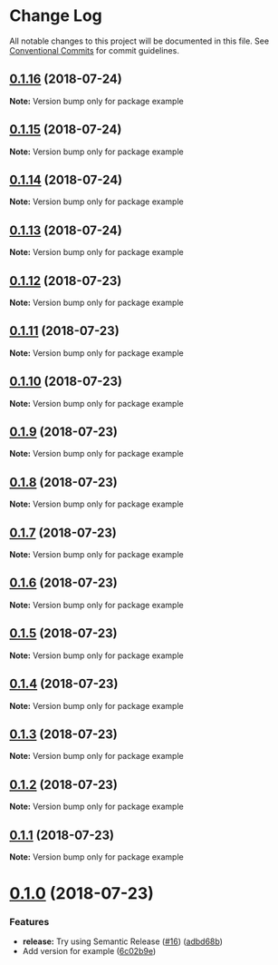# Change Log

All notable changes to this project will be documented in this file.
See [Conventional Commits](https://conventionalcommits.org) for commit guidelines.

<a name="0.1.16"></a>
## [0.1.16](https://github.com/karl/redux-saga-state-machine/compare/v0.1.15...v0.1.16) (2018-07-24)




**Note:** Version bump only for package example

<a name="0.1.15"></a>
## [0.1.15](https://github.com/karl/redux-saga-state-machine/compare/v0.1.14...v0.1.15) (2018-07-24)




**Note:** Version bump only for package example

<a name="0.1.14"></a>
## [0.1.14](https://github.com/karl/redux-saga-state-machine/compare/v0.1.13...v0.1.14) (2018-07-24)




**Note:** Version bump only for package example

<a name="0.1.13"></a>
## [0.1.13](https://github.com/karl/redux-saga-state-machine/compare/v0.1.12...v0.1.13) (2018-07-24)




**Note:** Version bump only for package example

<a name="0.1.12"></a>
## [0.1.12](https://github.com/karl/redux-saga-state-machine/compare/v0.1.11...v0.1.12) (2018-07-23)




**Note:** Version bump only for package example

<a name="0.1.11"></a>
## [0.1.11](https://github.com/karl/redux-saga-state-machine/compare/v0.1.10...v0.1.11) (2018-07-23)




**Note:** Version bump only for package example

<a name="0.1.10"></a>
## [0.1.10](https://github.com/karl/redux-saga-state-machine/compare/v0.1.9...v0.1.10) (2018-07-23)




**Note:** Version bump only for package example

<a name="0.1.9"></a>
## [0.1.9](https://github.com/karl/redux-saga-state-machine/compare/v0.1.8...v0.1.9) (2018-07-23)




**Note:** Version bump only for package example

<a name="0.1.8"></a>
## [0.1.8](https://github.com/karl/redux-saga-state-machine/compare/v0.1.7...v0.1.8) (2018-07-23)




**Note:** Version bump only for package example

<a name="0.1.7"></a>
## [0.1.7](https://github.com/karl/redux-saga-state-machine/compare/v0.1.6...v0.1.7) (2018-07-23)




**Note:** Version bump only for package example

<a name="0.1.6"></a>
## [0.1.6](https://github.com/karl/redux-saga-state-machine/compare/v0.1.5...v0.1.6) (2018-07-23)




**Note:** Version bump only for package example

<a name="0.1.5"></a>
## [0.1.5](https://github.com/karl/redux-saga-state-machine/compare/v0.1.4...v0.1.5) (2018-07-23)




**Note:** Version bump only for package example

<a name="0.1.4"></a>
## [0.1.4](https://github.com/karl/redux-saga-state-machine/compare/v0.1.3...v0.1.4) (2018-07-23)




**Note:** Version bump only for package example

<a name="0.1.3"></a>
## [0.1.3](https://github.com/karl/redux-saga-state-machine/compare/v0.1.2...v0.1.3) (2018-07-23)




**Note:** Version bump only for package example

<a name="0.1.2"></a>
## [0.1.2](https://github.com/karl/redux-saga-state-machine/compare/v0.1.1...v0.1.2) (2018-07-23)




**Note:** Version bump only for package example

<a name="0.1.1"></a>
## [0.1.1](https://github.com/karl/redux-saga-state-machine/compare/v0.1.0...v0.1.1) (2018-07-23)




**Note:** Version bump only for package example

<a name="0.1.0"></a>
# [0.1.0](https://github.com/karl/redux-saga-state-machine/compare/v0.0.9...v0.1.0) (2018-07-23)


### Features

* **release:** Try using Semantic Release ([#16](https://github.com/karl/redux-saga-state-machine/issues/16)) ([adbd68b](https://github.com/karl/redux-saga-state-machine/commit/adbd68b))
* Add version for example ([6c02b9e](https://github.com/karl/redux-saga-state-machine/commit/6c02b9e))
